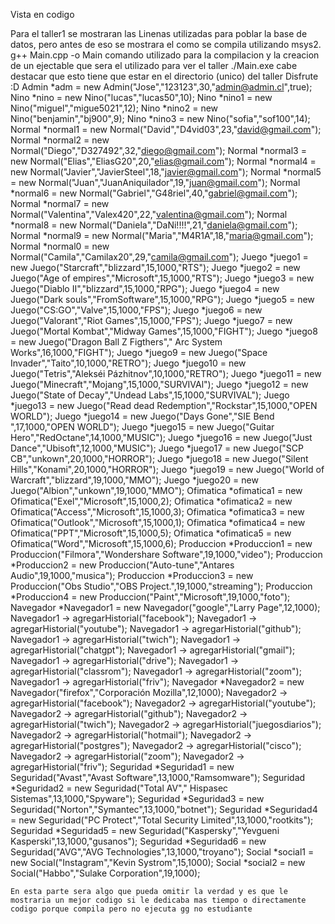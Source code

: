 Vista en codigo


Para el taller1 se mostraran las Linenas utilizadas para poblar la base de datos, pero antes de eso se mostrara el como se compila utilizando msys2.
g++ Main.cpp -o Main
comando utilizado para la compilacion y la creacion de un ejectable que sera el utilizado para ver el taller
./Main.exe
cabe destacar que esto tiene que estar en el directorio (unico) del taller
Disfrute :D
    Admin *adm = new Admin("Jose","123123",30,"admin@admin.cl",true);
    Nino *nino = new Nino("lucas","lucas50",10);
    Nino *nino1 = new Nino("miguel","migue5021",12);
    Nino *nino2 = new Nino("benjamin","bj900",9);
    Nino *nino3 = new Nino("sofia","sof100",14);
    Normal *normal1 = new Normal("David","D4vid03",23,"david@gmail.com");
    Normal *normal2 = new Normal("Diego","D327492",32,"diego@gmail.com");
    Normal *normal3 = new Normal("Elias","EliasG20",20,"elias@gmail.com");
    Normal *normal4 = new Normal("Javier","JavierSteel",18,"javier@gmail.com");
    Normal *normal5 = new Normal("Juan","JuanAniquilador",19,"juan@gmail.com");
    Normal *normal6 = new Normal("Gabriel","G48riel",40,"gabriel@gmail.com");
    Normal *normal7 = new Normal("Valentina","Valex420",22,"valentina@gmail.com");
    Normal *normal8 = new Normal("Daniela","DaNi!!!!",21,"daniela@gmail.com");
    Normal *normal9 = new Normal("Maria","M4R1A",18,"maria@gmail.com");
    Normal *normal0 = new Normal("Camila","Camilax20",29,"camila@gmail.com");
    Juego *juego1 = new Juego("Starcraft","blizzard",15,1000,"RTS");
    Juego *juego2 = new Juego("Age of empires","Microsoft",15,1000,"RTS");
    Juego *juego3 = new Juego("Diablo II","blizzard",15,1000,"RPG");
    Juego *juego4 = new Juego("Dark souls","FromSoftware",15,1000,"RPG");
    Juego *juego5 = new Juego("CS:GO","Valve",15,1000,"FPS");
    Juego *juego6 = new Juego("Valorant","Riot Games",15,1000,"FPS");
    Juego *juego7 = new Juego("Mortal Kombat","Midway Games",15,1000,"FIGHT");
    Juego *juego8 = new Juego("Dragon Ball Z Figthers"," Arc System Works",16,1000,"FIGHT");
    Juego *juego9 = new Juego("Space Invader","Taito",10,1000,"RETRO");
    Juego *juego10 = new Juego("Tetris","Alekséi Pázhitnov",10,1000,"RETRO");
    Juego *juego11 = new Juego("Minecraft","Mojang",15,1000,"SURVIVAl");
    Juego *juego12 = new Juego("State of Decay","Undead Labs",15,1000,"SURVIVAL");
    Juego *juego13 = new Juego("Read dead Redemption","Rockstar",15,1000,"OPEN WORLD");
    Juego *juego14 = new Juego("Days Gone","SIE Bend ",17,1000,"OPEN WORLD");
    Juego *juego15 = new Juego("Guitar Hero","RedOctane",14,1000,"MUSIC");
    Juego *juego16 = new Juego("Just Dance","Ubisoft",12,1000,"MUSIC");
    Juego *juego17 = new Juego("SCP CB","unkown",20,1000,"HORROR");
    Juego *juego18 = new Juego("Silent Hills","Konami",20,1000,"HORROR");
    Juego *juego19 = new Juego("World of Warcraft","blizzard",19,1000,"MMO");
    Juego *juego20 = new Juego("Albion","unkown",19,1000,"MMO");
    Ofimatica *ofimatica1 = new Ofimatica("Exel","Microsoft",15,1000,2);
    Ofimatica *ofimatica2 = new Ofimatica("Access","Microsoft",15,1000,3);
    Ofimatica *ofimatica3 = new Ofimatica("Outlook","Microsoft",15,1000,1);
    Ofimatica *ofimatica4 = new Ofimatica("PPT","Microsoft",15,1000,5);
    Ofimatica *ofimatica5 = new Ofimatica("Word","Microsoft",15,1000,6);
    Produccion *Produccion1 = new Produccion("Filmora","Wondershare Software",19,1000,"video");
    Produccion *Produccion2 = new Produccion("Auto-tune","Antares Audio",19,1000,"musica");
    Produccion *Produccion3 = new Produccion("Obs Studio","OBS Project.",19,1000,"streaming");
    Produccion *Produccion4 = new Produccion("Paint","Microsoft",19,1000,"foto");
    Navegador *Navegador1 = new Navegador("google","Larry Page",12,1000);
    Navegador1 -> agregarHistorial("facebook");
    Navegador1 -> agregarHistorial("youtube");
    Navegador1 -> agregarHistorial("github");
    Navegador1 -> agregarHistorial("twich");
    Navegador1 -> agregarHistorial("chatgpt");
    Navegador1 -> agregarHistorial("gmail");
    Navegador1 -> agregarHistorial("drive");
    Navegador1 -> agregarHistorial("classrom");
    Navegador1 -> agregarHistorial("zoom");
    Navegador1 -> agregarHistorial("friv");
    Navegador *Navegador2 = new Navegador("firefox","Corporación Mozilla",12,1000);
    Navegador2 -> agregarHistorial("facebook");
    Navegador2 -> agregarHistorial("youtube");
    Navegador2 -> agregarHistorial("github");
    Navegador2 -> agregarHistorial("twich");
    Navegador2 -> agregarHistorial("juegosdiarios");
    Navegador2 -> agregarHistorial("hotmail");
    Navegador2 -> agregarHistorial("postgres");
    Navegador2 -> agregarHistorial("cisco");
    Navegador2 -> agregarHistorial("zoom");
    Navegador2 -> agregarHistorial("friv");
    Seguridad *Seguridad1 = new Seguridad("Avast","Avast Software",13,1000,"Ramsomware");
    Seguridad *Seguridad2 = new Seguridad("Total AV"," Hispasec Sistemas",13,1000,"Spyware");
    Seguridad *Seguridad3 = new Seguridad("Norton","Symantec",13,1000,"botnet");
    Seguridad *Seguridad4 = new Seguridad("PC Protect","Total Security Limited",13,1000,"rootkits");
    Seguridad *Seguridad5 = new Seguridad("Kaspersky","Yevgueni Kasperski",13,1000,"gusanos");
    Seguridad *Seguridad6 = new Seguridad("AVG","AVG Technologies",13,1000,"troyano");
    Social *social1 = new Social("Instagram","Kevin Systrom",15,1000);
    Social *social2 = new Social("Habbo","Sulake Corporation",19,1000);


    En esta parte sera algo que pueda omitir la verdad y es que le mostraria un mejor codigo si le dedicaba mas tiempo o directamente codigo porque compila pero no ejecuta gg no estudiante
